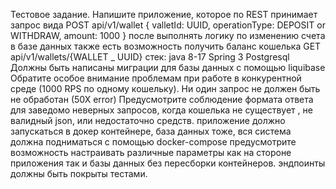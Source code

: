 Тестовое задание. 
Напишите приложение, которое по REST принимает запрос вида
POST api/v1/wallet
{
valletId: UUID,
operationType: DEPOSIT or WITHDRAW,
amount: 1000
}
после выполнять логику по изменению счета в базе данных
также есть возможность получить баланс кошелька
GET api/v1/wallets/{WALLET
_
UUID}
стек:
java 8-17
Spring 3
Postgresql
Должны быть написаны миграции для базы данных с помощью liquibase
Обратите особое внимание проблемам при работе в конкурентной среде (1000 RPS по
одному кошельку). Ни один запрос не должен быть не обработан (50Х error)
Предусмотрите соблюдение формата ответа для заведомо неверных запросов, когда
кошелька не существует , не валидный json, или недостаточно средств.
приложение должно запускаться в докер контейнере, база данных тоже, вся система
должна подниматься с помощью docker-compose
предусмотрите возможность настраивать различные параметры как на стороне
приложения так и базы данных без пересборки контейнеров.
эндпоинты должны быть покрыты тестами.
